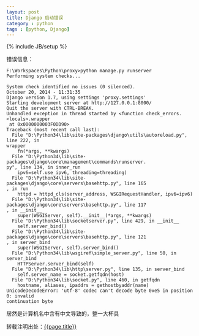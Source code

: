 ```yaml
---
layout: post
title: Django 启动错误
category : python
tags : [python, Django]
---
```

{% include JB/setup %}

错误信息：

	F:\Workspaces\Python\proxy>python manage.py runserver
	Performing system checks...
	
	System check identified no issues (0 silenced).
	October 20, 2014 - 11:31:35
	Django version 1.7, using settings 'proxy.settings'
	Starting development server at http://127.0.0.1:8000/
	Quit the server with CTRL-BREAK.
	Unhandled exception in thread started by <function check_errors.<locals>.wrapper
	 at 0x0000000003F0DD90>
	Traceback (most recent call last):
	  File "D:\Python34\lib\site-packages\django\utils\autoreload.py", line 222, in
	wrapper
	    fn(*args, **kwargs)
	  File "D:\Python34\lib\site-packages\django\core\management\commands\runserver.
	py", line 134, in inner_run
	    ipv6=self.use_ipv6, threading=threading)
	  File "D:\Python34\lib\site-packages\django\core\servers\basehttp.py", line 165
	, in run
	    httpd = httpd_cls(server_address, WSGIRequestHandler, ipv6=ipv6)
	  File "D:\Python34\lib\site-packages\django\core\servers\basehttp.py", line 117
	, in __init__
	    super(WSGIServer, self).__init__(*args, **kwargs)
	  File "D:\Python34\lib\socketserver.py", line 429, in __init__
	    self.server_bind()
	  File "D:\Python34\lib\site-packages\django\core\servers\basehttp.py", line 121
	, in server_bind
	    super(WSGIServer, self).server_bind()
	  File "D:\Python34\lib\wsgiref\simple_server.py", line 50, in server_bind
	    HTTPServer.server_bind(self)
	  File "D:\Python34\lib\http\server.py", line 135, in server_bind
	    self.server_name = socket.getfqdn(host)
	  File "D:\Python34\lib\socket.py", line 460, in getfqdn
	    hostname, aliases, ipaddrs = gethostbyaddr(name)
	UnicodeDecodeError: 'utf-8' codec can't decode byte 0xe5 in position 0: invalid
	continuation byte


居然是计算机名中含有中文导致的，整一大杯具


转载注明出处：[{{page.title}}]({{permalink}})

